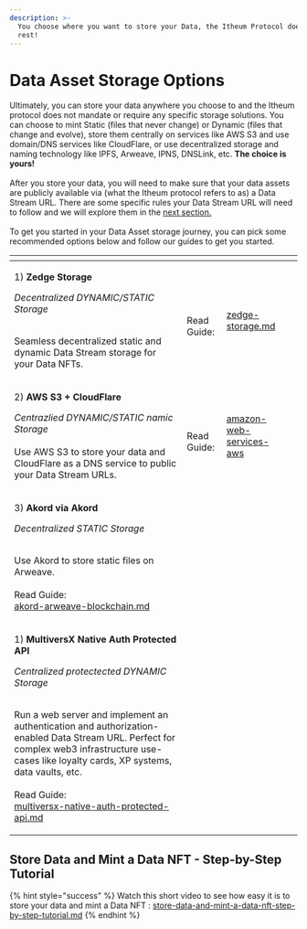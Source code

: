 ```yaml
---
description: >-
  You choose where you want to store your Data, the Itheum Protocol does the
  rest!
---
```


# Data Asset Storage Options

Ultimately, you can store your data anywhere you choose to and the Itheum protocol does not mandate or require any specific storage solutions. You can choose to mint Static (files that never change) or Dynamic (files that change and evolve), store them centrally on services like AWS S3 and use domain/DNS services like CloudFlare, or use decentralized storage and naming technology like IPFS, Arweave, IPNS, DNSLink, etc.  **The choice is yours!** \
\
After you store your data, you will need to make sure that your data assets are publicly available via (what the Itheum protocol refers to as) a Data Stream URL. There are some specific rules your Data Stream URL will need to follow and we will explore them in the [next section.](data-stream-url-rules.md)\
\
To get you started in your Data Asset storage journey, you can pick some recommended options below and follow our guides to get you started.

<table data-view="cards"><thead><tr><th></th><th></th><th></th><th data-hidden data-card-cover data-type="files"></th></tr></thead><tbody><tr><td><p>1) <strong>Zedge Storage</strong></p><p><em>Decentralized DYNAMIC/STATIC Storage</em><br><br></p><p>Seamless decentralized static and dynamic Data Stream storage for your Data NFTs.</p></td><td><br>Read Guide:</td><td><a data-mention href="zedge-storage.md">zedge-storage.md</a></td><td></td></tr><tr><td><p>2) <strong>AWS S3 + CloudFlare</strong></p><p><em>Centrazlied DYNAMIC/STATIC namic Storage</em><br><br>Use AWS S3 to store your data and CloudFlare as a DNS service to public your Data Stream URLs.</p></td><td><br>Read Guide:</td><td><a data-mention href="amazon-web-services-aws/">amazon-web-services-aws</a></td><td></td></tr><tr><td><p>3) <strong>Akord via Akord</strong></p><p><em>Decentralized STATIC Storage</em><br><br></p><p>Use Akord to store static files on Arweave. <br><br>Read Guide:<br><a data-mention href="akord-arweave-blockchain.md">akord-arweave-blockchain.md</a></p></td><td></td><td></td><td></td></tr><tr><td><p>1) <strong>MultiversX Native Auth Protected API</strong></p><p><em>Centralized protectected DYNAMIC Storage</em><br><br></p><p>Run a web server and implement an authentication and authorization-enabled Data Stream URL. Perfect for complex web3 infrastructure use-cases like loyalty cards, XP systems, data vaults, etc.<br><br>Read Guide:<br><a data-mention href="multiversx-native-auth-protected-api.md">multiversx-native-auth-protected-api.md</a></p></td><td></td><td></td><td></td></tr></tbody></table>

## Store Data and Mint a Data NFT - Step-by-Step Tutorial

{% hint style="success" %}
Watch this short video to see how easy it is to store your data and mint a Data NFT : [store-data-and-mint-a-data-nft-step-by-step-tutorial.md](../../product/data-dex/minting-a-data-nft/store-data-and-mint-a-data-nft-step-by-step-tutorial.md "mention")
{% endhint %}

